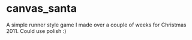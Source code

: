 canvas_santa
============

A simple runner style game I made over a couple of weeks for Christmas 2011. Could use polish :)